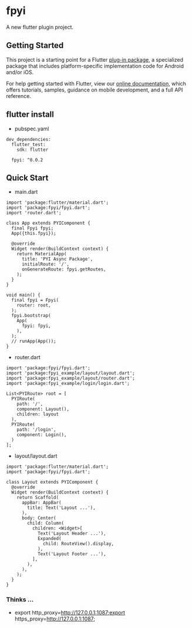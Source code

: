 # fpyi

A new flutter plugin project.

## Getting Started

This project is a starting point for a Flutter
[plug-in package](https://flutter.dev/developing-packages/),
a specialized package that includes platform-specific implementation code for
Android and/or iOS.

For help getting started with Flutter, view our 
[online documentation](https://flutter.dev/docs), which offers tutorials, 
samples, guidance on mobile development, and a full API reference.

## flutter install
* pubspec.yaml
```
dev_dependencies:
  flutter_test:
    sdk: flutter

  fpyi: ^0.0.2
```

## Quick Start
* main.dart
```
import 'package:flutter/material.dart';
import 'package:fpyi/fpyi.dart';
import 'router.dart';

class App extends PYIComponent {
  final Fpyi fpyi;
  App({this.fpyi});

  @override
  Widget render(BuildContext context) {
    return MaterialApp(
      title: 'PYI Async Package',
      initialRoute: '/',
      onGenerateRoute: fpyi.getRoutes,
    );
  }
}

void main() {
  final fpyi = Fpyi(
    router: root,
  );
  fpyi.bootstrap(
    App(
      fpyi: fpyi,
    ),
  );
  // runApp(App());
}
```
* router.dart
```
import 'package:fpyi/fpyi.dart';
import 'package:fpyi_example/layout/layout.dart';
import 'package:fpyi_example/layout/router.dart';
import 'package:fpyi_example/login/login.dart';

List<PYIRoute> root = [
  PYIRoute(
    path: '/',
    component: Layout(),
    children: layout
  ),
  PYIRoute(
    path: '/login',
    component: Login(),
  )
];
```
* layout/layout.dart
```
import 'package:flutter/material.dart';
import 'package:fpyi/fpyi.dart';

class Layout extends PYIComponent {
  @override
  Widget render(BuildContext context) {
    return Scaffold(
      appBar: AppBar(
        title: Text('Layout ...'),
      ),
      body: Center(
        child: Column(
          children: <Widget>[
            Text('Layout Header ...'),
            Expanded(
              child: RouteView().display,
            ),
            Text('Layout Footer ...'),
          ],
        ),
      ),
    );
  }
}
```

### Thinks ...
* export http_proxy=http://127.0.0.1:1087;export https_proxy=http://127.0.0.1:1087;
